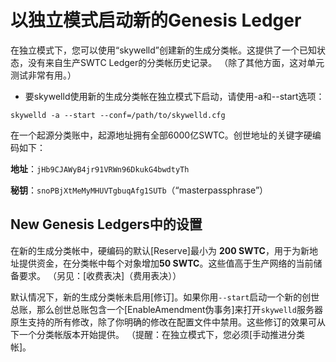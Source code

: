# 以独立模式启动新的Genesis Ledger

在独立模式下，您可以使用“skywelld”创建新的生成分类帐。这提供了一个已知状态，没有来自生产SWTC  Ledger的分类帐历史记录。 （除了其他方面，这对单元测试非常有用。）

* 要skywelld使用新的生成分类帐在独立模式下启动，请使用-a和--start选项：

```
skywelld -a --start --conf=/path/to/skywelld.cfg
```

在一个起源分类账中，起源地址拥有全部6000亿SWTC。创世地址的关键字硬编码如下：

**地址**：`jHb9CJAWyB4jr91VRWn96DkukG4bwdtyTh`

**秘钥**：`snoPBjXtMeMyMHUVTgbuqAfg1SUTb`（“masterpassphrase”）

## New Genesis Ledgers中的设置

在新的生成分类帐中，硬编码的默认[Reserve]最小为 **200 SWTC**，用于为新地址提供资金，在分类帐中每个对象增加**50 SWTC**。这些值高于生产网络的当前储备要求。 （另见：[收费表决]（费用表决））

默认情况下，新的生成分类帐未启用[修订]。如果你用`--start`启动一个新的创世总账，那么创世总账包含一个[EnableAmendment伪事务]来打开`skywelld`服务器原生支持的所有修改，除了你明确的修改在配置文件中禁用。这些修订的效果可从下一个分类帐版本开始提供。 （提醒：在独立模式下，您必须[手动推进分类帐]。
